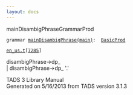 ```yaml
---
layout: docs
---
```

<span class="title">mainDisambigPhrase</span><span class="type">GrammarProd</span>

`grammar `<span class="classExtLink">[`mainDisambigPhrase(main)`](../object/mainDisambigPhrase(main).html)</span>` :   `[`BasicProd`](../object/BasicProd.html)

[`en_us.t`](../file/en_us.t.html)`[`[`7285`](../source/en_us.t.html#7285)`]`



disambigPhrase-\>dp\_  
\| disambigPhrase-\>dp\_ '.'  





TADS 3 Library Manual  
Generated on 5/16/2013 from TADS version 3.1.3



